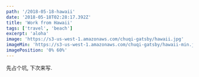 ```yaml
---
path: '/2018-05-18-hawaii'
date: '2018-05-18T02:28:17.392Z'
title: 'Work from Hawaii'
tags: ['travel', 'beach']
excerpt: 'aloha'
image: 'https://s3-us-west-1.amazonaws.com/chuqi-gatsby/hawaii.jpg'
imageMin: 'https://s3-us-west-1.amazonaws.com/chuqi-gatsby/hawaii-min.jpg'
imagePosition: '0% 60%'
---
```


<div class="normal-article">
  先占个坑, 下次来写.
</div>
